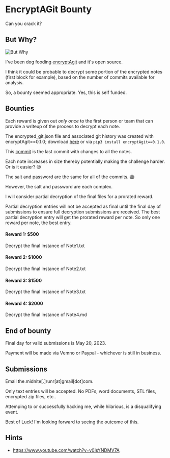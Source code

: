 # EncryptAGit Bounty

Can you crack it?


## But Why?

![But Why](https://media0.giphy.com/media/s239QJIh56sRW/giphy.gif)

I've been dog fooding [encryptAgit](https://github.com/secretsquirrel/encryptAgit) and it's open source. 

I think it could be probable to decrypt some portion of the encrypted notes (first block for example), based on the number of commits available for analysis.

So, a bounty seemed appropriate. Yes, this is self funded.


## Bounties

Each reward is given out *only once* to the first person or team that can provide a writeup of the process to decrypt each note.

The encrypted_git.json file and associated git history was created with encryptAgit==0.1.0; download [here](https://github.com/secretsquirrel/encryptAgit/tree/790b5291da8e016006ea8fb55889605506c22b31) or via `pip3 install encryptAgit==0.1.0`.

This [commit](https://github.com/secretsquirrel/Bounty-EncryptAGit/commit/954d2aa5fbad53f5ade048bb789b206a529c3d5b) is the last commit with changes to all the notes.

Each note increases in size thereby potentially making the challenge harder. Or is it easier? 😉

The salt and password are the same for all of the commits. 😱

However, the salt and password are each complex.

I will consider partial decryption of the final files for a prorated reward. 

Partial decryption entries will not be accepted as final until the final day of submissions to ensure full decryption submissions are received. The best partial decryption entry will get the prorated reward per note. So only one reward per note, the best entry.

#### Reward 1: $500

Decrypt the final instance of Note1.txt

#### Reward 2: $1000

Decrypt the final instance of Note2.txt

#### Reward 3: $1500

Decrypt the final instance of Note3.txt

#### Reward 4: $2000

Decrypt the final instance of Note4.md


## End of bounty

Final day for valid submissions is May 20, 2023.

Payment will be made via Vemno or Paypal - whichever is still in business.


## Submissions

Email the.midnite[.]runr[at]gmail[dot]com.

Only text entries will be accepted. No PDFs, word documents, STL files, encrypted zip files, etc.. 

Attemping to or successfully hacking me, while hilarious, is a disqualifying event. 

Best of Luck! I'm looking forward to seeing the outcome of this.


## Hints

* https://www.youtube.com/watch?v=v0IsYNDMV7A

